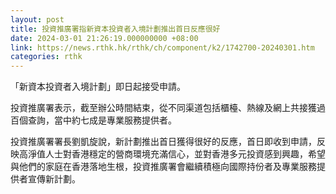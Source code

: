 ```yaml
---
layout: post
title: 投資推廣署指新資本投資者入境計劃推出首日反應很好
date: 2024-03-01 21:26:19.000000000 +08:00
link: https://news.rthk.hk/rthk/ch/component/k2/1742700-20240301.htm
categories: rthk
---
```


「新資本投資者入境計劃」即日起接受申請。

投資推廣署表示，截至辦公時間結束，從不同渠道包括櫃檯、熱線及網上共接獲過百個查詢，當中約七成是專業服務提供者。

投資推廣署署長劉凱旋說，新計劃推出首日獲得很好的反應，首日即收到申請，反映高淨值人士對香港穩定的營商環境充滿信心，並對香港多元投資感到興趣，希望與他們的家庭在香港落地生根，投資推廣署會繼續積極向國際持份者及專業服務提供者宣傳新計劃。
